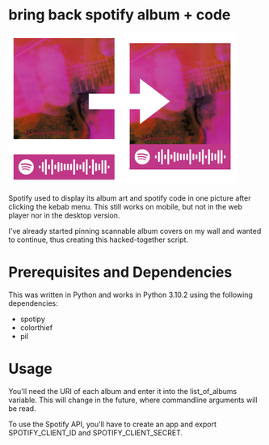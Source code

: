 # bring back spotify album + code

![preview](preview.png)

Spotify used to display its album art and spotify code in one picture after clicking the kebab menu. This still works on mobile, but not in the web player nor in the desktop version.

I've already started pinning scannable album covers on my wall and wanted to continue, thus creating this hacked-together script.

# Prerequisites and Dependencies

This was written in Python and works in Python 3.10.2 using the following dependencies:
* spotipy
* colorthief
* pil

# Usage

You'll need the URI of each album and enter it into the list_of_albums variable. This will change in the future, where commandline arguments will be read.

To use the Spotify API, you'll have to create an app and export SPOTIFY_CLIENT_ID and SPOTIFY_CLIENT_SECRET.
